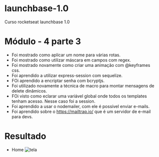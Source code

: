 # launchbase-1.0
Curso rocketseat launchbase 1.0

# Módulo - 4 parte 3

 - Foi mostrado como aplicar um nome para várias rotas.
 - Foi mostrado como utilizar máscara em campos com regex.
 - Foi mostrado novamente como criar uma animação com @keyframes css.
 - Foi aprendido a utilizar express-session com sequelize.
 - FOi aprendido a encriptar senha com bcryptjs.
 - Foi utilizado novamente a técnica de macro para montar mensagens de delete dinâmicos.
 - FOi visto como eclarar uma variável global onde todos os templates tenham acesso. Nesse caso foi a session.
 - Foi aprendido a usar o nodemailer, com ele é possível enviar e-mails.
 - Foi aprendido sobre o https://mailtrap.io/ que é um servidor de e-mail para devs. 

# Resultado

- Home
![tela]()
